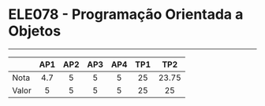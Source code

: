 # ELE078 - Programação Orientada a Objetos

***


|       | AP1 | AP2 | AP3 | AP4 | TP1 |  TP2   |
|-------|:---:|:---:|:---:|:---:|:---:|:------:|
| Nota | 4.7  |  5  |  5  |  5  | 25  | 23.75  |
| Valor  | 5  |  5  |  5  |  5  | 25  | 25     |